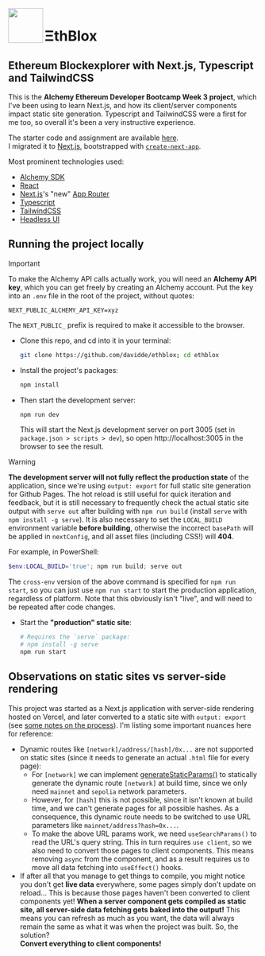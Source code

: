 <img src='src/app/favicon.ico' width=70 align='left'>

# ΞthBlox
## Ethereum Blockexplorer with Next.js, Typescript and TailwindCSS
This is the **Alchemy Ethereum Developer Bootcamp Week 3 project**, which I've been using to learn Next.js, and how its client/server components impact static site generation. Typescript and TailwindCSS were a first for me too, so overall it's been a very instructive experience.

The starter code and assignment are available [here](https://github.com/alchemyplatform/blockexplorer).  
I migrated it to [Next.js](https://nextjs.org/), bootstrapped with [`create-next-app`](https://github.com/vercel/next.js/tree/canary/packages/create-next-app).

Most prominent technologies used:
* [Alchemy SDK](https://docs.alchemy.com/)
* [React](https://react.dev/)
* [Next.js](https://nextjs.org/)'s "new" [App Router](https://nextjs.org/docs/app)
* [Typescript](https://www.typescriptlang.org/)
* [TailwindCSS](https://tailwindcss.com/)
* [Headless UI](https://headlessui.com/)

## Running the project locally
> [!IMPORTANT]
> To make the Alchemy API calls actually work, you will need an **Alchemy API key**, which you can get freely by creating an Alchemy account. Put the key into an `.env` file in the root of the project, without quotes:
> ```.env
> NEXT_PUBLIC_ALCHEMY_API_KEY=xyz
> ```
> The `NEXT_PUBLIC_` prefix is required to make it accessible to the browser.

* Clone this repo, and cd into it in your terminal:
  ```bash
  git clone https://github.com/davidde/ethblox; cd ethblox
  ```
* Install the project's packages:
  ```bash
  npm install
  ```
* Then start the development server:
  ```bash
  npm run dev
  ```
  This will start the Next.js development server on port 3005 (set in `package.json > scripts > dev`), so open http://localhost:3005 in the browser to see the result.

> [!WARNING]
> **The development server will not fully reflect the production state** of the application, since we're using `output: export` for full static site generation for Github Pages. The hot reload is still useful for quick iteration and feedback, but it is still necessary to frequently check the actual static site output with `serve out` after building with `npm run build` (install `serve` with `npm install -g serve`). It is also necessary to set the `LOCAL_BUILD` environment variable **before building**, otherwise the incorrect `basePath` will be applied in `nextConfig`, and all asset files (including CSS!) will **404**.
> 
> For example, in PowerShell:
> ```powershell
> $env:LOCAL_BUILD='true'; npm run build; serve out
> ```
> The `cross-env` version of the above command is specified for `npm run start`, so you can just use `npm run start` to start the production application, regardless of platform. Note that this obviously isn't "live", and will need to be repeated after code changes.

* Start the **"production" static site**:
  ```bash
  # Requires the `serve` package:
  # npm install -g serve
  npm run start
  ```

## Observations on static sites vs server-side rendering
This project was started as a Next.js application with server-side rendering hosted on Vercel, and later converted to a static site with `output: export` (see [some notes on the process](./LEARNING.md)). I'm listing some important nuances here for reference:
* Dynamic routes like `[network]/address/[hash]/0x...` are not supported on static sites (since it needs to generate an actual `.html` file for every page):
  - For `[network]` we can implement [generateStaticParams()](https://nextjs.org/docs/app/api-reference/functions/generate-static-params) to statically generate the dynamic route `[network]` at build time, since we only need `mainnet` and `sepolia` network parameters.
  - However, for `[hash]` this is not possible, since it isn't known at build time, and we can't generate pages for all possible hashes. As a consequence, this dynamic route needs to be switched to use URL parameters like `mainnet/address?hash=0x...`.
  - To make the above URL params work, we need `useSearchParams()` to read the URL's query string. This in turn requires `use client`, so we also need to convert those pages to client components. This means removing `async` from the component, and as a result requires us to move all data fetching into `useEffect()` hooks.
* If after all that you manage to get things to compile, you might notice you don't get **live data** everywhere, some pages simply don't update on reload... This is because those pages haven't been converted to client components yet! **When a server component gets compiled as static site, all server-side data fetching gets baked into the output!** This means you can refresh as much as you want, the data will always remain the same as what it was when the project was built. So, the solution?  
  **Convert everything to client components!**

